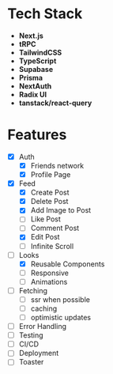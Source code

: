 # Tech Stack

<b>

- Next.js
- tRPC
- TailwindCSS
- TypeScript
- Supabase
- Prisma
- NextAuth
- Radix UI
- tanstack/react-query
  </b>

# Features

- [x] Auth
  - [x] Friends network
  - [x] Profile Page
- [x] Feed
  - [x] Create Post
  - [x] Delete Post
  - [x] Add Image to Post
  - [ ] Like Post
  - [ ] Comment Post
  - [x] Edit Post
  - [ ] Infinite Scroll
- [ ] Looks
  - [x] Reusable Components
  - [ ] Responsive
  - [ ] Animations
- [ ] Fetching
  - [ ] ssr when possible
  - [ ] caching
  - [ ] optimistic updates
- [ ] Error Handling
- [ ] Testing
- [ ] CI/CD
- [ ] Deployment
- [ ] Toaster
